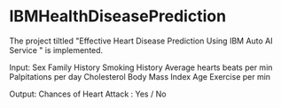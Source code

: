 # IBMHealthDiseasePrediction
The project tiltled "Effective Heart Disease Prediction Using IBM Auto AI Service "  is implemented. 

Input: 
Sex
Family History
Smoking History
Average hearts beats per min
Palpitations per day
Cholesterol
Body Mass Index
Age
Exercise per min

Output:
Chances of Heart Attack : Yes / No
